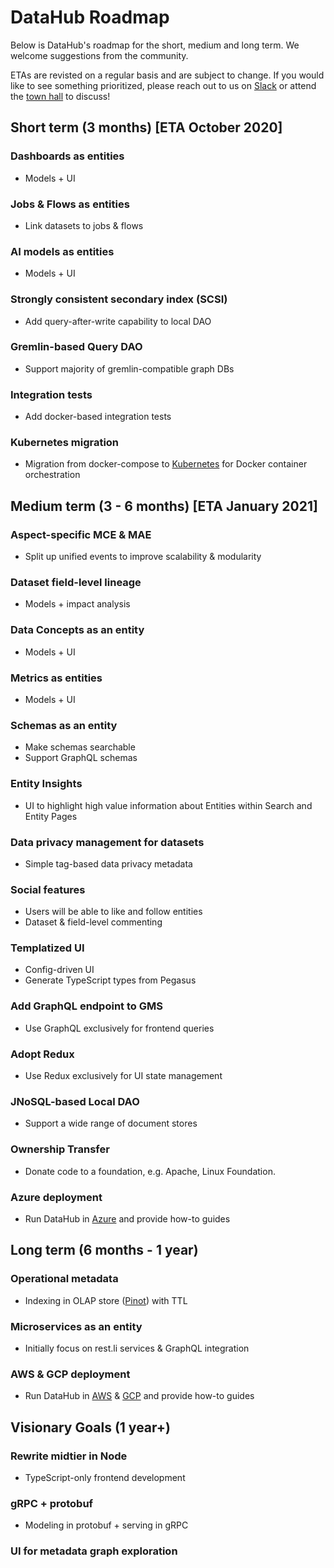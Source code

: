 # DataHub Roadmap

Below is DataHub's roadmap for the short, medium and long term. We welcome suggestions from the community.

ETAs are revisted on a regular basis and are subject to change. If you would like to see something prioritized, please
reach out to us on [Slack](https://join.slack.com/t/datahubspace/shared_invite/zt-dkzbxfck-dzNl96vBzB06pJpbRwP6RA) or
attend the [town hall](townhalls.md) to discuss!

## Short term (3 months) [ETA October 2020]

### Dashboards as entities

- Models + UI

### Jobs & Flows as entities

- Link datasets to jobs & flows

### AI models as entities

- Models + UI

### Strongly consistent secondary index (SCSI)

- Add query-after-write capability to local DAO

### Gremlin-based Query DAO

- Support majority of gremlin-compatible graph DBs

### Integration tests

- Add docker-based integration tests

### Kubernetes migration

- Migration from docker-compose to [Kubernetes](https://kubernetes.io/) for Docker container orchestration

## Medium term (3 - 6 months) [ETA January 2021]

### Aspect-specific MCE & MAE

- Split up unified events to improve scalability & modularity

### Dataset field-level lineage

- Models + impact analysis

### Data Concepts as an entity

- Models + UI

### Metrics as entities

- Models + UI

### Schemas as an entity

- Make schemas searchable
- Support GraphQL schemas

### Entity Insights

- UI to highlight high value information about Entities within Search and Entity Pages

### Data privacy management for datasets

- Simple tag-based data privacy metadata

### Social features

- Users will be able to like and follow entities
- Dataset & field-level commenting

### Templatized UI

- Config-driven UI
- Generate TypeScript types from Pegasus

### Add GraphQL endpoint to GMS

- Use GraphQL exclusively for frontend queries

### Adopt Redux

- Use Redux exclusively for UI state management

### JNoSQL-based Local DAO

- Support a wide range of document stores

### Ownership Transfer

- Donate code to a foundation, e.g. Apache, Linux Foundation.

### Azure deployment

- Run DataHub in [Azure](https://azure.microsoft.com/en-us/) and provide how-to guides

## Long term (6 months - 1 year)

### Operational metadata

- Indexing in OLAP store ([Pinot](https://github.com/apache/incubator-pinot)) with TTL

### Microservices as an entity

- Initially focus on rest.li services & GraphQL integration

### AWS & GCP deployment

- Run DataHub in [AWS](https://aws.amazon.com/) & [GCP](https://cloud.google.com/gcp) and provide how-to guides

## Visionary Goals (1 year+)

### Rewrite midtier in Node

- TypeScript-only frontend development

### gRPC + protobuf

- Modeling in protobuf + serving in gRPC

### UI for metadata graph exploration
